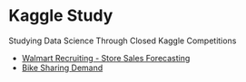 # Kaggle Study

Studying Data Science Through Closed Kaggle Competitions

* [Walmart Recruiting - Store Sales Forecasting](https://github.com/Taehee-K/Kaggle-Study/tree/main/Walmart%20Sales)
* [Bike Sharing Demand](https://github.com/Taehee-K/Kaggle-Study/tree/main/Bike%20Sharing)
